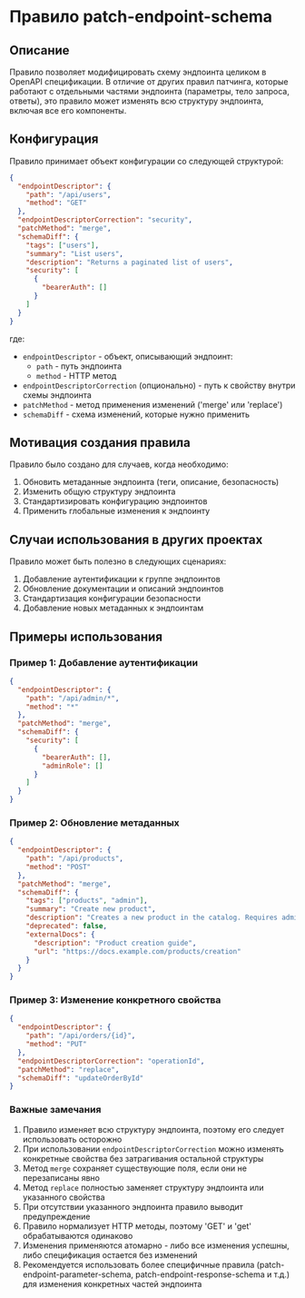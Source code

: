 # Правило patch-endpoint-schema

## Описание
Правило позволяет модифицировать схему эндпоинта целиком в OpenAPI спецификации. В отличие от других правил патчинга, которые работают с отдельными частями эндпоинта (параметры, тело запроса, ответы), это правило может изменять всю структуру эндпоинта, включая все его компоненты.

## Конфигурация
Правило принимает объект конфигурации со следующей структурой:

```json
{
  "endpointDescriptor": {
    "path": "/api/users",
    "method": "GET"
  },
  "endpointDescriptorCorrection": "security",
  "patchMethod": "merge",
  "schemaDiff": {
    "tags": ["users"],
    "summary": "List users",
    "description": "Returns a paginated list of users",
    "security": [
      {
        "bearerAuth": []
      }
    ]
  }
}
```

где:
- `endpointDescriptor` - объект, описывающий эндпоинт:
  - `path` - путь эндпоинта
  - `method` - HTTP метод
- `endpointDescriptorCorrection` (опционально) - путь к свойству внутри схемы эндпоинта
- `patchMethod` - метод применения изменений ('merge' или 'replace')
- `schemaDiff` - схема изменений, которые нужно применить

## Мотивация создания правила
Правило было создано для случаев, когда необходимо:
1. Обновить метаданные эндпоинта (теги, описание, безопасность)
2. Изменить общую структуру эндпоинта
3. Стандартизировать конфигурацию эндпоинтов
4. Применить глобальные изменения к эндпоинту

## Случаи использования в других проектах
Правило может быть полезно в следующих сценариях:

1. Добавление аутентификации к группе эндпоинтов
2. Обновление документации и описаний эндпоинтов
3. Стандартизация конфигурации безопасности
4. Добавление новых метаданных к эндпоинтам

## Примеры использования

### Пример 1: Добавление аутентификации
```json
{
  "endpointDescriptor": {
    "path": "/api/admin/*",
    "method": "*"
  },
  "patchMethod": "merge",
  "schemaDiff": {
    "security": [
      {
        "bearerAuth": [],
        "adminRole": []
      }
    ]
  }
}
```

### Пример 2: Обновление метаданных
```json
{
  "endpointDescriptor": {
    "path": "/api/products",
    "method": "POST"
  },
  "patchMethod": "merge",
  "schemaDiff": {
    "tags": ["products", "admin"],
    "summary": "Create new product",
    "description": "Creates a new product in the catalog. Requires admin privileges.",
    "deprecated": false,
    "externalDocs": {
      "description": "Product creation guide",
      "url": "https://docs.example.com/products/creation"
    }
  }
}
```

### Пример 3: Изменение конкретного свойства
```json
{
  "endpointDescriptor": {
    "path": "/api/orders/{id}",
    "method": "PUT"
  },
  "endpointDescriptorCorrection": "operationId",
  "patchMethod": "replace",
  "schemaDiff": "updateOrderById"
}
```

### Важные замечания
1. Правило изменяет всю структуру эндпоинта, поэтому его следует использовать осторожно
2. При использовании `endpointDescriptorCorrection` можно изменять конкретные свойства без затрагивания остальной структуры
3. Метод `merge` сохраняет существующие поля, если они не перезаписаны явно
4. Метод `replace` полностью заменяет структуру эндпоинта или указанного свойства
5. При отсутствии указанного эндпоинта правило выводит предупреждение
6. Правило нормализует HTTP методы, поэтому 'GET' и 'get' обрабатываются одинаково
7. Изменения применяются атомарно - либо все изменения успешны, либо спецификация остается без изменений
8. Рекомендуется использовать более специфичные правила (patch-endpoint-parameter-schema, patch-endpoint-response-schema и т.д.) для изменения конкретных частей эндпоинта 